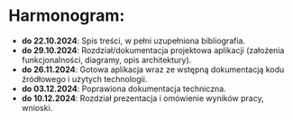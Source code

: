 # Harmonogram:

- **do 22.10.2024**: Spis treści, w pełni uzupełniona bibliografia.
- **do 29.10.2024**: Rozdział/dokumentacja projektowa aplikacji (założenia funkcjonalności, diagramy, opis architektury).
- **do 26.11.2024**: Gotowa aplikacja wraz ze wstępną dokumentacją kodu źródłowego i użytych technologii.
- **do 03.12.2024**: Poprawiona dokumentacja techniczna.
- **do 10.12.2024**: Rozdział prezentacja i omówienie wyników pracy, wnioski.
